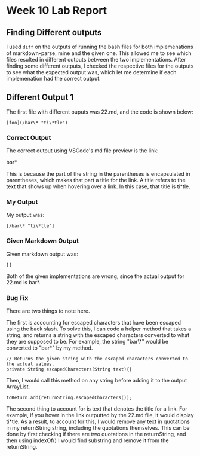 # Week 10 Lab Report

## Finding Different outputs
I used `diff` on the outputs of running the bash files for both implemenations of markdown-parse, mine and the given one. This allowed me to see which files resulted in different outputs between the two implementations. After finding some different outputs, I checked the respective files for the outputs to see what the expected output was, which let me determine if each implemenation had the correct output.

## Different Output 1
The first file with different ouputs was 22.md, and the code is shown below:

```
[foo](/bar\* "ti\*tle")
```

### Correct Output
The correct output using VSCode's md file preview is the link:

bar*

This is because the part of the string in the parentheses is encapsulated in parentheses, which makes that part a title for the link. A title refers to the text that shows up when hovering over a link. In this case, that title is ti*tle.

### My Output
My output was:

```
[/bar\* "ti\*tle"]
```

### Given Markdown Output
Given markdown output was:

```
[]
```

Both of the given implementations are wrong, since the actual output for 22.md is bar*.

### Bug Fix
There are two things to note here. 

The first is accounting for escaped characters that have been escaped using the back slash. To solve this, I can code a helper method that takes a string, and returns a string with the escaped characters converted to what they are supposed to be. For example, the string "bar\\*" would be converted to "bar\*" by my method. 

```
// Returns the given string with the escaped characters converted to the actual values.
private String escapedCharacters(String text){}
```


Then, I would call this method on any string before adding it to the output ArrayList. 

```
toReturn.add(returnString.escapedCharacters());
```

The second thing to account for is text that denotes the title for a link. For example, if you hover in the link outputted by the 22.md file, it would display ti*tle. As a result, to account for this, I would remove any text in quotations in my returnString string, including the quotations themselves. This can be done by first checking if there are two quotations in the returnString, and then using indexOf() I would find substring and remove it from the returnString. 